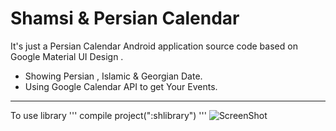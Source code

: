 Shamsi & Persian Calendar
===================

It's just a Persian Calendar Android application source code based on Google Material UI Design . 


 - Showing Persian , Islamic & Georgian Date.
 - Using Google Calendar API to get Your Events.

----------
To use library 
'''
compile project(":shlibrary")
'''
![ScreenShot](https://raw.github.com/mohammadreza2012/ShamsiCalendar/master/preview.jpg)

